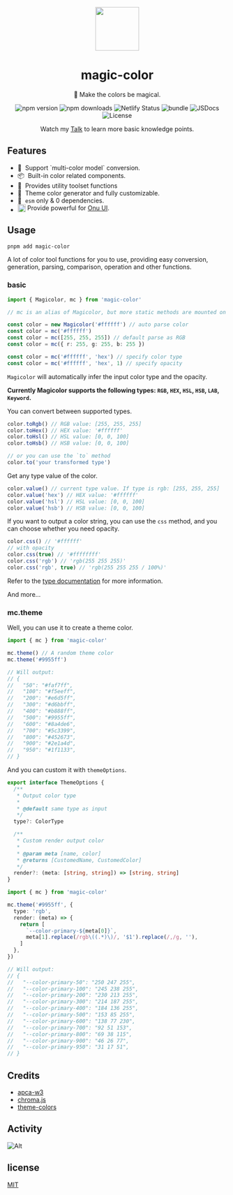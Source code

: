 <p align="center">
<img src="https://raw.githubusercontent.com/zyyv/magic-color/main/public/logo.svg" style="width:100px;" />
</p>

<h1 align="center">magic-color</h1>

<p align="center">🌈 Make the colors be magical.</p>

<p align="center">
<a>
<img src="https://img.shields.io/npm/v/magic-color?style=flat&colorA=080f12&colorB=1fa669" alt="npm version" />
</a>
<a>
<img src="https://img.shields.io/npm/dm/magic-color?style=flat&colorA=080f12&colorB=1fa669" alt="npm downloads" />
</a>
<a>
<img src="https://api.netlify.com/api/v1/badges/53ddaf28-1a23-40b2-8ed9-7ed65931744c/deploy-status" alt="Netlify Status" />
</a>
<a>
<img src="https://img.shields.io/bundlephobia/minzip/magic-color?style=flat&colorA=080f12&colorB=1fa669&label=minzip" alt="bundle" />
</a>
<a>
<img src="https://img.shields.io/badge/jsdocs-reference-080f12?style=flat&colorA=080f12&colorB=1fa669" alt="JSDocs" />
</a>
<a>
<img src="https://img.shields.io/github/license/zyyv/magic-color.svg?style=flat&colorA=080f12&colorB=1fa669" alt="License" />
</a>
</p>

<p align="center">
Watch my <a href="https://color.zyob.top/talk" target='_blank'>Talk</a> to learn more basic knowledge points.
</p>

## Features

<ul>
<li>
<span style="margin-right:4px;">💫</span>
Support `multi-color model` conversion.
</li>
<li>
<span style="margin-right:4px;">📦</span>
Built-in color related components.
</li>
<li>
<span style="margin-right:4px;">🚀</span>
Provides utility toolset functions
</li>
<li>
<span style="margin-right:4px;">🦄</span>
Theme color generator and fully customizable.
</li>
<li>
<span style="margin-right:4px;">🥳</span>
<code>esm</code> only & 0 dependencies.
</li>
<li>
<div style="display:flex;align-items:center;">
<div style="display:flex;align-items:center;margin-right:4px;">
<img src='https://onu.zyob.top/logo.svg' width='18' />
</div>
<span>
Provide powerful for <a href="https://onu.zyob.top" target="_blank">Onu UI</a>.
</span>
</div>
</li>
</ul>

## Usage

```bash
pnpm add magic-color
```

A lot of color tool functions for you to use, providing easy conversion, generation, parsing, comparison, operation and other functions.

### basic

```ts
import { Magicolor, mc } from 'magic-color'

// mc is an alias of Magicolor, but more static methods are mounted on mc, making it more powerful 💪.

const color = new Magicolor('#ffffff') // auto parse color
const color = mc('#ffffff')
const color = mc([255, 255, 255]) // default parse as RGB
const color = mc({ r: 255, g: 255, b: 255 })

const color = mc('#ffffff', 'hex') // specify color type
const color = mc('#ffffff', 'hex', 1) // specify opacity
```

`Magicolor` will automatically infer the input color type and the opacity.

**Currently Magicolor supports the following types: `RGB`, `HEX`, `HSL`, `HSB`, `LAB`, `Keyword`.**

You can convert between supported types.

```ts
color.toRgb() // RGB value: [255, 255, 255]
color.toHex() // HEX value: '#ffffff'
color.toHsl() // HSL value: [0, 0, 100]
color.toHsb() // HSB value: [0, 0, 100]

// or you can use the `to` method
color.to('your transformed type')
```

Get any type value of the color.

```ts
color.value() // current type value. If type is rgb: [255, 255, 255]
color.value('hex') // HEX value: '#ffffff'
color.value('hsl') // HSL value: [0, 0, 100]
color.value('hsb') // HSB value: [0, 0, 100]
```

If you want to output a color string, you can use the `css` method, and you can choose whether you need opacity.

```ts
color.css() // '#ffffff'
// with opacity
color.css(true) // '#ffffffff'
color.css('rgb') // 'rgb(255 255 255)'
color.css('rgb', true) // 'rgb(255 255 255 / 100%)'
```

Refer to the [type documentation](https://github.com/zyyv/magic-color/blob/main/src/core/types.ts) for more information.

And more...

### mc.theme

Well, you can use it to create a theme color.

```ts
import { mc } from 'magic-color'

mc.theme() // A random theme color
mc.theme('#9955ff')

// Will output:
// {
//   "50": "#faf7ff",
//   "100": "#f5eeff",
//   "200": "#e6d5ff",
//   "300": "#d6bbff",
//   "400": "#b888ff",
//   "500": "#9955ff",
//   "600": "#8a4de6",
//   "700": "#5c3399",
//   "800": "#452673",
//   "900": "#2e1a4d",
//   "950": "#1f1133",
// }
```

And you can custom it with `themeOptions`.

```ts
export interface ThemeOptions {
  /**
   * Output color type
   *
   * @default same type as input
   */
  type?: ColorType

  /**
   * Custom render output color
   *
   * @param meta [name, color]
   * @returns [CustomedName, CustomedColor]
   */
  render?: (meta: [string, string]) => [string, string]
}
```

```ts
import { mc } from 'magic-color'

mc.theme('#9955ff', {
  type: 'rgb',
  render: (meta) => {
    return [
      `--color-primary-${meta[0]}`,
      meta[1].replace(/rgb\((.*)\)/, '$1').replace(/,/g, ''),
    ]
  },
})

// Will output:
// {
//   "--color-primary-50": "250 247 255",
//   "--color-primary-100": "245 238 255",
//   "--color-primary-200": "230 213 255",
//   "--color-primary-300": "214 187 255",
//   "--color-primary-400": "184 136 255",
//   "--color-primary-500": "153 85 255",
//   "--color-primary-600": "138 77 230",
//   "--color-primary-700": "92 51 153",
//   "--color-primary-800": "69 38 115",
//   "--color-primary-900": "46 26 77",
//   "--color-primary-950": "31 17 51",
// }
```

## Credits

- [apca-w3](https://github.com/Myndex/apca-w3)
- [chroma.js](https://github.com/gka/chroma.js)
- [theme-colors](https://github.com/unjs/theme-colors)

## Activity

![Alt](https://repobeats.axiom.co/api/embed/4790016be5d90b8e99352bc13495e584f092c0be.svg "Repobeats analytics image")

## license

[MIT](./LICENSE)
